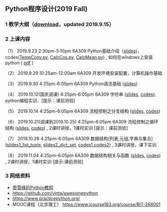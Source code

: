 ## Python程序设计(2019 Fall)

### 1 教学大纲（[download](data/syllabus_python_2019.pdf)，updated 2019.9.15）

### 2 上课内容


（1） 2019.9.23 2:30pm-5:10pm 6A309 Python基础介绍（[slides](data/lesson1_intro.pdf))，codes([TempConv.py](dtata/TempConv.py), [CalcCos.py](data/CalcCos.py), [CalcMean.py](data/CalcMean.py)) , 如何在windows上安装python ( [pdf](data/install_python37_for_windows.pdf) )

（2） 2019.9.29 10:25am-12:00am 6A309 开发环境安装配置，计算机操作基础

（3） 2019.9.30 4:25pm-6:05pm 6A309 Python语法基础 ([slides](data/python_elements.pdf))

（4） 2019.10.12(国庆调课) 4:25pm-6:05pm 6A309 字符串 ([slides](data/python_elements2.pdf), [codes](data/string_codes.zip)), python编程实训．[提示：课前测验]

（5） 2019.10.14 4:25pm-6:05pm 6A309 流程控制之分支结构 ([slides](data/L5_workflow_if/python_if.pdf), [codes](data/L5_workflow_if/codes.zip))

（6） 2019.10.21(调课到2019.10.25)  4:25pm-6:05pm 6A309 流程控制之循环结构 ([slides](data/L6_workflow_loop/workflow_loop.pdf), [codes](data/L6_workflow_loop/codes_workflow_loop.zip)) , 2课时讲授，1课时实训 [提示：课前测验]

（7） 2019.10.28 4:25pm-6:05pm 6A309 数据结构(列表,元组,字典与集合) ([slides1_list_tuple](data/L7_workflow_list_tuple/list-tuple.pdf), [slides2_dict_set](data/L7_workflow_list_tuple/dict-set.pdf), [codes1](data/L7_workflow_list_tuple/list-tuple-py-src.zip),[codes2](data/L7_workflow_list_tuple/dict-set-py-src.zip)) , 3课时讲授，课下实训

（8） 2019.11.04 4:25pm-6:05pm 6A309 数据结构相关与函数 ([slides](data/L8_func/func.pdf), [codes](data/L8_func/func_src.zip)) , 2课时讲授，1课时实训 [提示:课前测验]


### 3 网络资料

-  [廖雪峰的Python教程](https://www.liaoxuefeng.com/wiki/1016959663602400)
-  https://github.com/vinta/awesomepython
-  https://www.practicepython.org/
-  MOOC课程（北京理工） https://www.icourse163.org/course/BIT-268001
